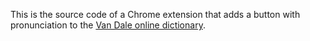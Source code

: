 This is the source code of a Chrome extension that adds a button with pronunciation to the [Van Dale online dictionary](https://www.vandale.nl/zoeken/zoeken.do).
